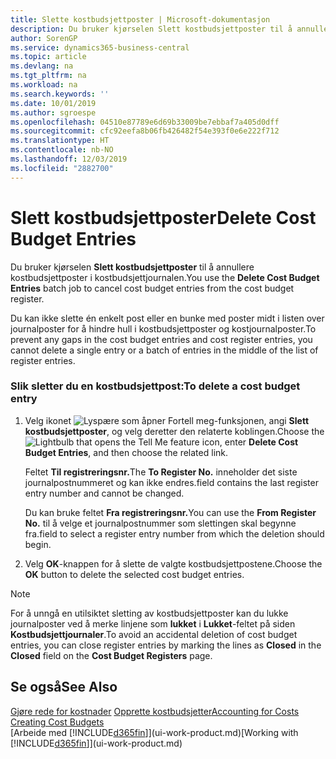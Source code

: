 ```yaml
---
title: Slette kostbudsjettposter | Microsoft-dokumentasjon
description: Du bruker kjørselen Slett kostbudsjettposter til å annullere kostbudsjettposter i kostbudsjettjournalen.
author: SorenGP
ms.service: dynamics365-business-central
ms.topic: article
ms.devlang: na
ms.tgt_pltfrm: na
ms.workload: na
ms.search.keywords: ''
ms.date: 10/01/2019
ms.author: sgroespe
ms.openlocfilehash: 04510e87789e6d69b33009be7ebbaf7a405d0dff
ms.sourcegitcommit: cfc92eefa8b06fb426482f54e393f0e6e222f712
ms.translationtype: HT
ms.contentlocale: nb-NO
ms.lasthandoff: 12/03/2019
ms.locfileid: "2882700"
---
```

# <a name="delete-cost-budget-entries"></a><span data-ttu-id="d86ea-103">Slett kostbudsjettposter</span><span class="sxs-lookup"><span data-stu-id="d86ea-103">Delete Cost Budget Entries</span></span>
<span data-ttu-id="d86ea-104">Du bruker kjørselen **Slett kostbudsjettposter** til å annullere kostbudsjettposter i kostbudsjettjournalen.</span><span class="sxs-lookup"><span data-stu-id="d86ea-104">You use the **Delete Cost Budget Entries** batch job to cancel cost budget entries from the cost budget register.</span></span>  

<span data-ttu-id="d86ea-105">Du kan ikke slette én enkelt post eller en bunke med poster midt i listen over journalposter for å hindre hull i kostbudsjettposter og kostjournalposter.</span><span class="sxs-lookup"><span data-stu-id="d86ea-105">To prevent any gaps in the cost budget entries and cost register entries, you cannot delete a single entry or a batch of entries in the middle of the list of register entries.</span></span>  

### <a name="to-delete-a-cost-budget-entry"></a><span data-ttu-id="d86ea-106">Slik sletter du en kostbudsjettpost:</span><span class="sxs-lookup"><span data-stu-id="d86ea-106">To delete a cost budget entry</span></span>  

1.  <span data-ttu-id="d86ea-107">Velg ikonet ![Lyspære som åpner Fortell meg-funksjonen](media/ui-search/search_small.png "Fortell hva du vil gjøre"), angi **Slett kostbudsjettposter**, og velg deretter den relaterte koblingen.</span><span class="sxs-lookup"><span data-stu-id="d86ea-107">Choose the ![Lightbulb that opens the Tell Me feature](media/ui-search/search_small.png "Tell me what you want to do") icon, enter **Delete Cost Budget Entries**, and then choose the related link.</span></span>  

    <span data-ttu-id="d86ea-108">Feltet **Til registreringsnr.**</span><span class="sxs-lookup"><span data-stu-id="d86ea-108">The **To Register No.**</span></span> <span data-ttu-id="d86ea-109">inneholder det siste journalpostnummeret og kan ikke endres.</span><span class="sxs-lookup"><span data-stu-id="d86ea-109">field contains the last register entry number and cannot be changed.</span></span>  

    <span data-ttu-id="d86ea-110">Du kan bruke feltet **Fra registreringsnr.**</span><span class="sxs-lookup"><span data-stu-id="d86ea-110">You can use the **From Register No.**</span></span> <span data-ttu-id="d86ea-111">til å velge et journalpostnummer som slettingen skal begynne fra.</span><span class="sxs-lookup"><span data-stu-id="d86ea-111">field to select a register entry number from which the deletion should begin.</span></span>  
2.  <span data-ttu-id="d86ea-112">Velg **OK**-knappen for å slette de valgte kostbudsjettpostene.</span><span class="sxs-lookup"><span data-stu-id="d86ea-112">Choose the **OK** button to delete the selected cost budget entries.</span></span>  

> [!NOTE]  
>  <span data-ttu-id="d86ea-113">For å unngå en utilsiktet sletting av kostbudsjettposter kan du lukke journalposter ved å merke linjene som **lukket** i **Lukket**-feltet på siden **Kostbudsjettjournaler**.</span><span class="sxs-lookup"><span data-stu-id="d86ea-113">To avoid an accidental deletion of cost budget entries, you can close register entries by marking the lines as **Closed** in the **Closed** field on the **Cost Budget Registers** page.</span></span>  

## <a name="see-also"></a><span data-ttu-id="d86ea-114">Se også</span><span class="sxs-lookup"><span data-stu-id="d86ea-114">See Also</span></span>  
<span data-ttu-id="d86ea-115">[Gjøre rede for kostnader](finance-manage-cost-accounting.md)
[Opprette kostbudsjetter](finance-create-cost-budgets.md)</span><span class="sxs-lookup"><span data-stu-id="d86ea-115">[Accounting for Costs](finance-manage-cost-accounting.md)
[Creating Cost Budgets](finance-create-cost-budgets.md)</span></span>  
<span data-ttu-id="d86ea-116">[Arbeide med [!INCLUDE[d365fin](includes/d365fin_md.md)]](ui-work-product.md)</span><span class="sxs-lookup"><span data-stu-id="d86ea-116">[Working with [!INCLUDE[d365fin](includes/d365fin_md.md)]](ui-work-product.md)</span></span>
